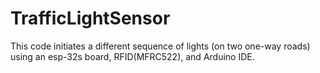 # TrafficLightSensor
This code initiates a different sequence of lights (on two one-way roads) using an esp-32s board, RFID(MFRC522), and Arduino IDE.
